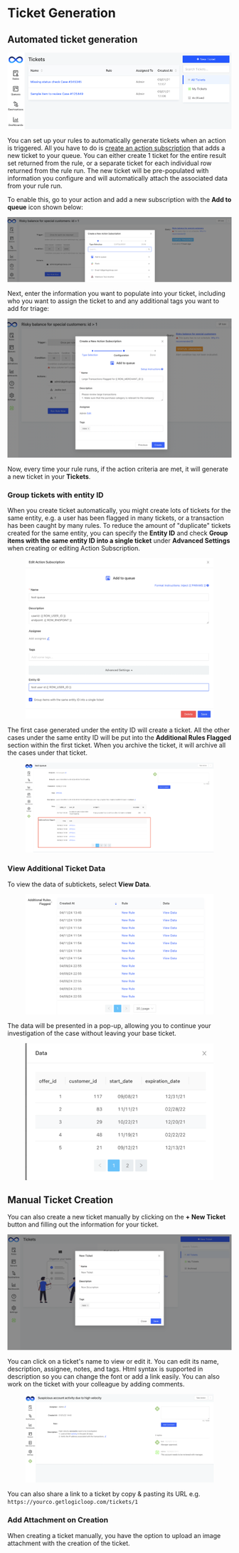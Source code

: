 # Ticket Generation

## Automated ticket generation

![](<../../.gitbook/assets/Screen Shot 2021-09-01 at 1.08.35 PM.png>)

You can set up your rules to automatically generate tickets when an action is triggered. All you have to do is [create an action subscription](../../actions/actions.md) that adds a new ticket to your queue. You can either create 1 ticket for the entire result set returned from the rule, or a separate ticket for each individual row returned from the rule run. The new ticket will be pre-populated with information you configure and will automatically attach the associated data from your rule run.

To enable this, go to your action and add a new subscription with the **Add to queue** icon shown below:

![](../../.gitbook/assets/add-sub.png)

Next, enter the information you want to populate into your ticket, including who you want to assign the ticket to and any additional tags you want to add for triage:

![](../../.gitbook/assets/queue-subscription.png)

Now, every time your rule runs, if the action criteria are met, it will generate a new ticket in your **Tickets**.

### Group tickets with entity ID

When you create ticket automatically, you might create lots of tickets for the same entity, e.g. a user has been flagged in many tickets, or a transaction has been caught by many rules. To reduce the amount of "duplicate" tickets created for the same entity, you can specify the **Entity ID** and check **Group items with the same entity ID into a single ticket** under **Advanced Settings** when creating or editing Action Subscription.&#x20;

<figure><img src="../../.gitbook/assets/Screen Shot 2022-10-10 at 4.03.51 PM.png" alt=""><figcaption></figcaption></figure>

The first case generated under the entity ID will create a ticket. All the other cases under the same entity ID will be put into the **Additional Rules Flagged** section within the first ticket. When you archive the ticket, it will archive all the cases under that ticket.&#x20;

<figure><img src="../../.gitbook/assets/Screen Shot 2022-10-10 at 4.11.20 PM.png" alt=""><figcaption></figcaption></figure>

### View Additional Ticket Data

To view the data of subtickets, select **View Data**.&#x20;

<figure><img src="../../.gitbook/assets/image (3) (1).png" alt=""><figcaption></figcaption></figure>

The data will be presented in a pop-up, allowing you to continue your investigation of the case without leaving your base ticket.

<figure><img src="../../.gitbook/assets/image (4) (1).png" alt=""><figcaption></figcaption></figure>

## Manual Ticket Creation

You can also create a new ticket manually by clicking on the **+ New Ticket** button and filling out the information for your ticket.

![](../../.gitbook/assets/new-ticket.png)

You can click on a ticket's name to view or edit it. You can edit its name, description, assignee, notes, and tags. Html syntax is supported in description so you can change the font or add a link easily. You can also work on the ticket with your colleague by adding comments. &#x20;

<figure><img src="../../.gitbook/assets/Screen Shot 2022-10-10 at 12.13.11 PM.png" alt=""><figcaption></figcaption></figure>

You can also share a link to a ticket by copy & pasting its URL e.g. `https://yourco.getlogicloop.com/tickets/1`

### Add Attachment on Creation

When creating a ticket manually, you have the option to upload an image attachment with the creation of the ticket.
